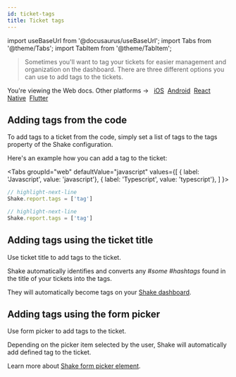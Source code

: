 ```yaml
---
id: ticket-tags
title: Ticket tags
---
```

import useBaseUrl from '@docusaurus/useBaseUrl';
import Tabs from '@theme/Tabs';
import TabItem from '@theme/TabItem';

> Sometimes you'll want to tag your tickets for easier management and organization on the dashboard.
There are three different options you can use to add tags to the tickets.

<p class="p2 mt-40">You're viewing the Web docs. Other platforms → &nbsp;
<a href="/docs/ios/configuration-and-data/ticket-tags/">iOS</a>&nbsp; 
<a href="/docs/android/configuration-and-data/ticket-tags/">Android</a>&nbsp;
<a href="/docs/react/configuration-and-data/ticket-tags/">React Native</a>&nbsp;
<a href="/docs/flutter/configuration-and-data/ticket-tags/">Flutter</a>&nbsp;  
</p>


## Adding tags from the code

To add tags to a ticket from the code, simply set a list of tags to the tags property of the Shake configuration.

Here's an example how you can add a <span class="tag-button green-tag-button">tag</span> to the ticket:

<Tabs
groupId="web"
defaultValue="javascript"
values={[
{ label: 'Javascript', value: 'javascript'},
{ label: 'Typescript', value: 'typescript'},
]
}>

<TabItem value="javascript">

```javascript title="index.js"
// highlight-next-line
Shake.report.tags = ['tag']
```

</TabItem>

<TabItem value="typescript">

```typescript title="index.ts"
// highlight-next-line
Shake.report.tags = ['tag']
```

</TabItem>
</Tabs>

## Adding tags using the ticket title

Use ticket title to add tags to the ticket.

Shake automatically identifies and converts any *#some #hashtags* found in the title of your tickets into the tags.

They will automatically become <span class="tag-button pink-tag-button">tags</span> on your [Shake dashboard](https://app.shakebugs.com/).

## Adding tags using the form picker

Use form picker to add tags to the ticket.

Depending on the picker item selected by the user, Shake will automatically add defined <span class="tag-button blue-tag-button">tag</span> to the ticket.

Learn more about [Shake form picker element](/web/configuration-and-data/custom-forms#picker).
